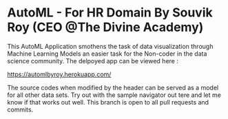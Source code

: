 # AutoML - For HR Domain By Souvik Roy (CEO @The Divine Academy)
This AutoML Application smothens the task of data visualization through Machine Learning Models an easier task for the Non-coder in the data science community. The delpoyed app can be viewed here : 

https://automlbyroy.herokuapp.com/

The source codes when modified by the header can be served as a model for all other data sets. Try out with the sample navigator out tere and let me know if that works out well. This branch is open to all pull requests and commits. 
